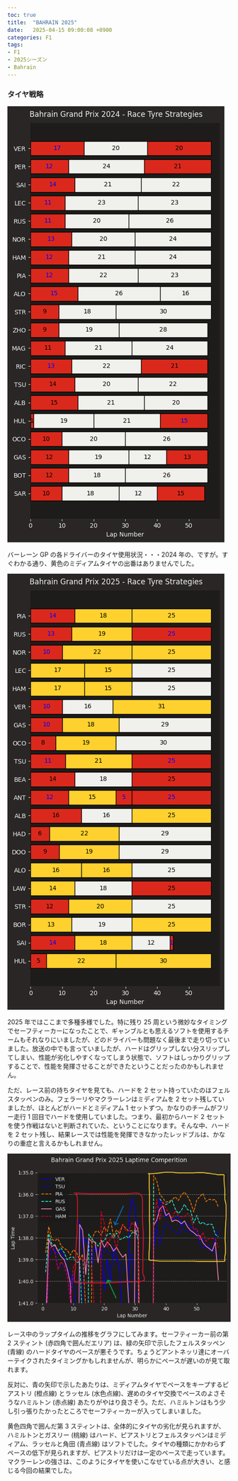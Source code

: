 ```yaml
---
toc: true
title:  "BAHRAIN 2025"
date:   2025-04-15 09:00:08 +0900
categories: F1
tags:
- F1
- 2025シーズン
- Bahrain
---
```

### タイヤ戦略
![2024年のタイヤ][img01]

バーレーン GP の各ドライバーのタイヤ使用状況・・・2024 年の、ですが。すぐわかる通り、黄色のミディアムタイヤの出番はありませんでした。

![2025年のタイヤ][img02]

2025 年ではここまで多種多様でした。特に残り 25 周という微妙なタイミングでセーフティーカーになったことで、ギャンブルとも思えるソフトを使用するチームもそれなりにいましたが、どのドライバーも問題なく最後まで走り切っていました。放送の中でも言っていましたが、ハードはグリップしない分スリップしてしまい、性能が劣化しやすくなってしまう状態で、ソフトはしっかりグリップすることで、性能を発揮させることができたということだったのかもしれません。

ただ、レース前の持ちタイヤを見ても、ハードを 2 セット持っていたのはフェルスタッペンのみ。フェラーリやマクラーレンはミディアムを 2 セット残していましたが、ほとんどがハードとミディアム 1 セットずつ。かなりのチームがフリー走行 1 回目でハードを使用していました。つまり、最初からハード 2 セットを使う作戦はないと判断されていた、ということになります。そんな中、ハードを 2 セット残し、結果レースでは性能を発揮できなかったレッドブルは、かなりの重症と言えるかもしれません。

![ラップチャート][img03]

レース中のラップタイムの推移をグラフにしてみます。セーフティーカー前の第 2 スティント (赤四角で囲んだエリア) は、緑の矢印で示したフェルスタッペン (青線) のハードタイヤのペースが悪そうです。ちょうどアントネッリ達にオーバーテイクされたタイミングかもしれませんが、明らかにペースが遅いのが見て取れます。

反対に、青の矢印で示したあたりは、ミディアムタイヤでペースをキープするピアストリ (橙点線) とラッセル (水色点線)、遅めのタイヤ交換でペースのよさそうなハミルトン (赤点線) あたりがやはり良さそう。ただ、ハミルトンはもう少し引っ張りたかったところでセーフティーカーが入ってしまいました。

黄色四角で囲んだ第 3 スティントは、全体的にタイヤの劣化が見られますが、ハミルトンとガスリー (桃線) はハード、ピアストリとフェルスタッペンはミディアム、ラッセルと角田 (青点線) はソフトでした。タイヤの種類にかかわらずペースの低下が見られますが、ピアストリだけは一定のペースで走っています。マクラーレンの強さは、このようにタイヤを使いこなせている点が大きい、と感じる今回の結果でした。


[img01]:/assets/images/2025/04/ss-20250415-01.png
[img02]:/assets/images/2025/04/ss-20250415-02.png
[img03]:/assets/images/2025/04/ss-20250415-03.png

